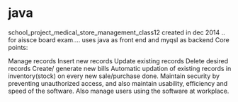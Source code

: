# java
school_project_medical_store_management_class12
created in dec 2014 .. for aissce board exam.... uses java as front end and myqsl as backend
Core points:

Manage records 
Insert new records
Update existing records
Delete desired records
Create/ generate new bills 
Automatic updation of existing records in inventory(stock) on every new sale/purchase done.
Maintain security by preventing unauthorized access, and also maintain usability, efficiency and speed of the software.
Also manage users using the software at workplace.
